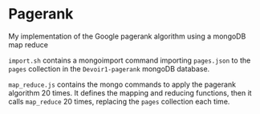 # Pagerank
My implementation of the Google pagerank algorithm using a mongoDB map reduce

`import.sh` contains a mongoimport command importing `pages.json` to the `pages` collection in the `Devoir1-pagerank` mongoDB database.

`map_reduce.js` contains the mongo commands to apply the pagerank algorithm 20 times.
It defines the mapping and reducing functions, then it calls `map_reduce` 20 times, replacing the `pages` collection each time.